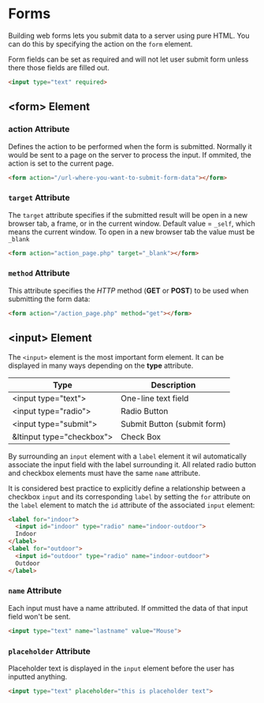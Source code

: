 # Forms
Building web forms lets you submit data to a server using pure HTML. You can do this by specifying the action on the `form` element.

Form fields can be set as required and will not let user submit form unless there those fields are filled out.
```html
<input type="text" required>
```
## &lt;form> Element
### action Attribute
Defines the action to be performed when the form is submitted. Normally it would be sent to a page on the server to process the input.
If ommited, the action is set to the current page.

```html
<form action="/url-where-you-want-to-submit-form-data"></form>
```

### `target` Attribute
The `target` attribute specifies if the submitted result will be open in a new browser tab, a frame, or in the current window.
Default value = `_self`, which means the current window. To open in a new browser tab the value must be `_blank`
```html
<form action="action_page.php" target="_blank"></form>
```
### `method` Attribute
This attribute specifies the *HTTP* method (**GET** or **POST**) to be used when submitting the form data:
```html
<form action="/action_page.php" method="get"></form>
```

## &lt;input> Element
The `<input>` element is the most important form element. It can be displayed in many ways depending on the **type** attribute.

Type | Description
--- | ---
&lt;input type="text"> | One-line text field
&lt;input type="radio"> | Radio Button
&lt;input type="submit"> | Submit Button (submit form)
&ltinput type="checkbox"> | Check Box

By surrounding an `input` element with a `label` element it wil automatically associate the input field with the label surrounding it.
All related radio button and checkbox elements must have the same `name` attribute. 

It is considered best practice to explicitly define a relationship between a checkbox `input` and its corresponding `label` by setting the `for` attribute on the `label` element to match the `id` attribute of the associated `input` element:
```html
<label for="indoor">
  <input id="indoor" type="radio" name="indoor-outdoor">
  Indoor
</label>
<label for="outdoor">
  <input id="outdoor" type="radio" name="indoor-outdoor"> 
  Outdoor
</label>
```

### `name` Attribute
Each input must have a name attributed. If ommitted the data of that input field won't be sent.
```html
<input type="text" name="lastname" value="Mouse">
```

### `placeholder` Attribute
Placeholder text is displayed in the `input` element before the user has inputted anything.
```html
<input type="text" placeholder="this is placeholder text">
```

